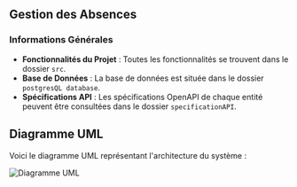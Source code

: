 ## Gestion des Absences

### Informations Générales

- **Fonctionnalités du Projet** : Toutes les fonctionnalités se trouvent dans le dossier `src`.
- **Base de Données** : La base de données est située dans le dossier `postgresQL database`.
- **Spécifications API** : Les spécifications OpenAPI de chaque entité peuvent être consultées dans le dossier `specificationAPI`.

## Diagramme UML

Voici le diagramme UML représentant l'architecture du système :

![Diagramme UML](https://drive.google.com/uc?id=1EJYpECh1BUHnSy3oU6evW237N_Xefaon)